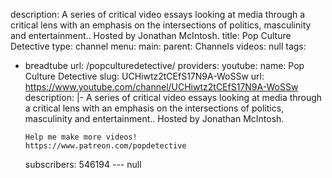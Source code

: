 description: A series of critical video essays looking at media through a critical
  lens with an emphasis on the intersections of politics, masculinity and entertainment..
  Hosted by Jonathan McIntosh.
title: Pop Culture Detective
type: channel
menu:
  main:
    parent: Channels
videos: null
tags:
- breadtube
url: /popculturedetective/
providers:
  youtube:
    name: Pop Culture Detective
    slug: UCHiwtz2tCEfS17N9A-WoSSw
    url: https://www.youtube.com/channel/UCHiwtz2tCEfS17N9A-WoSSw
    description: |-
      A series of critical video essays looking at media through a critical lens with an emphasis on the intersections of politics, masculinity and entertainment.. Hosted by Jonathan McIntosh.

      Help me make more videos!
      https://www.patreon.com/popdetective
    subscribers: 546194
--- null

